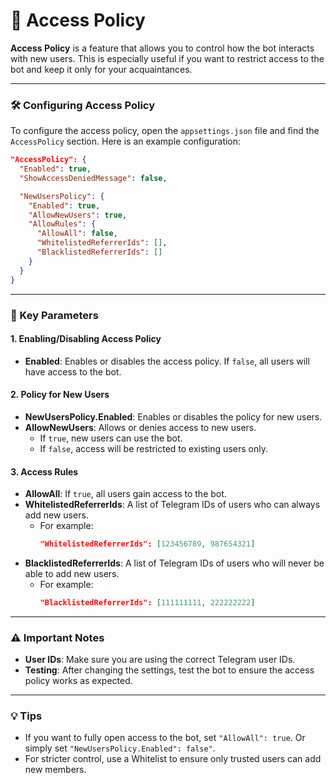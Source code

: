 # 🔐 Access Policy

**Access Policy** is a feature that allows you to control how the bot interacts with new users. This is especially useful if you want to restrict access to the bot and keep it only for your acquaintances.

---

### 🛠 Configuring Access Policy

To configure the access policy, open the `appsettings.json` file and find the `AccessPolicy` section. Here is an example configuration:

```json
"AccessPolicy": {
  "Enabled": true,
  "ShowAccessDeniedMessage": false,

  "NewUsersPolicy": {
    "Enabled": true,
    "AllowNewUsers": true,
    "AllowRules": {
      "AllowAll": false,
      "WhitelistedReferrerIds": [],
      "BlacklistedReferrerIds": []
    }
  }
}
```

---

### 🎯 Key Parameters

#### 1. **Enabling/Disabling Access Policy**
- **Enabled**: Enables or disables the access policy. If `false`, all users will have access to the bot.

#### 2. **Policy for New Users**
- **NewUsersPolicy.Enabled**: Enables or disables the policy for new users.
- **AllowNewUsers**: Allows or denies access to new users.
  - If `true`, new users can use the bot.
  - If `false`, access will be restricted to existing users only.

#### 3. **Access Rules**
- **AllowAll**: If `true`, all users gain access to the bot.
- **WhitelistedReferrerIds**: A list of Telegram IDs of users who can always add new users.
   - For example:
     ```json
     "WhitelistedReferrerIds": [123456789, 987654321]
     ```
- **BlacklistedReferrerIds**: A list of Telegram IDs of users who will never be able to add new users.
   - For example:
     ```json
     "BlacklistedReferrerIds": [111111111, 222222222]
     ```

---

### ⚠️ Important Notes

- **User IDs**: Make sure you are using the correct Telegram user IDs.
- **Testing**: After changing the settings, test the bot to ensure the access policy works as expected.

---

### 💡 Tips

- If you want to fully open access to the bot, set `"AllowAll": true`. Or simply set `"NewUsersPolicy.Enabled": false"`.
- For stricter control, use a Whitelist to ensure only trusted users can add new members.